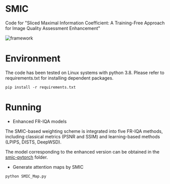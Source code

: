 # SMIC

Code for "Sliced Maximal Information Coefficient: A Training-Free Approach for Image Quality Assessment Enhancement"

![framework]()

# Environment

The code has been tested on Linux systems with python 3.8. Please refer to requirements.txt for installing dependent packages.

```
pip install -r requirements.txt
```

# Running

- Enhanced FR-IQA models

The SMIC-based weighting scheme is integrated into five FR-IQA methods, including classical metrics (PSNR and SSIM) and learning-based methods (LPIPS, DISTS, DeepWSD).

The model corresponding to the enhanced version can be obtained in the [smic-pytorch]() folder.

- Generate attention maps by SMIC
```
python SMIC_Map.py
```